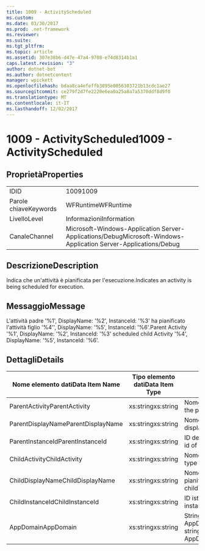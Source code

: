 ```yaml
---
title: 1009 - ActivityScheduled
ms.custom: 
ms.date: 03/30/2017
ms.prod: .net-framework
ms.reviewer: 
ms.suite: 
ms.tgt_pltfrm: 
ms.topic: article
ms.assetid: 307e38b6-d47e-47a4-9708-e74d8314b1a1
caps.latest.revision: "3"
author: dotnet-bot
ms.author: dotnetcontent
manager: wpickett
ms.openlocfilehash: bdaa8ca4efeffb3895e0056303721b13cdc1ae27
ms.sourcegitcommit: ce279f2d7fe2220e6ea0a25a8a7a5370ddf8d9f0
ms.translationtype: MT
ms.contentlocale: it-IT
ms.lasthandoff: 12/02/2017
---
```

# <a name="1009---activityscheduled"></a><span data-ttu-id="fe46f-102">1009 - ActivityScheduled</span><span class="sxs-lookup"><span data-stu-id="fe46f-102">1009 - ActivityScheduled</span></span>
## <a name="properties"></a><span data-ttu-id="fe46f-103">Proprietà</span><span class="sxs-lookup"><span data-stu-id="fe46f-103">Properties</span></span>  
  
|||  
|-|-|  
|<span data-ttu-id="fe46f-104">ID</span><span class="sxs-lookup"><span data-stu-id="fe46f-104">ID</span></span>|<span data-ttu-id="fe46f-105">1009</span><span class="sxs-lookup"><span data-stu-id="fe46f-105">1009</span></span>|  
|<span data-ttu-id="fe46f-106">Parole chiave</span><span class="sxs-lookup"><span data-stu-id="fe46f-106">Keywords</span></span>|<span data-ttu-id="fe46f-107">WFRuntime</span><span class="sxs-lookup"><span data-stu-id="fe46f-107">WFRuntime</span></span>|  
|<span data-ttu-id="fe46f-108">Livello</span><span class="sxs-lookup"><span data-stu-id="fe46f-108">Level</span></span>|<span data-ttu-id="fe46f-109">Informazioni</span><span class="sxs-lookup"><span data-stu-id="fe46f-109">Information</span></span>|  
|<span data-ttu-id="fe46f-110">Canale</span><span class="sxs-lookup"><span data-stu-id="fe46f-110">Channel</span></span>|<span data-ttu-id="fe46f-111">Microsoft-Windows-Application Server-Applications/Debug</span><span class="sxs-lookup"><span data-stu-id="fe46f-111">Microsoft-Windows-Application Server-Applications/Debug</span></span>|  
  
## <a name="description"></a><span data-ttu-id="fe46f-112">Descrizione</span><span class="sxs-lookup"><span data-stu-id="fe46f-112">Description</span></span>  
 <span data-ttu-id="fe46f-113">Indica che un'attività è pianificata per l'esecuzione.</span><span class="sxs-lookup"><span data-stu-id="fe46f-113">Indicates an activity is being scheduled for execution.</span></span>  
  
## <a name="message"></a><span data-ttu-id="fe46f-114">Messaggio</span><span class="sxs-lookup"><span data-stu-id="fe46f-114">Message</span></span>  
 <span data-ttu-id="fe46f-115">L'attività padre '%1', DisplayName: '%2', InstanceId: '%3' ha pianificato l'attività figlio '%4'', DisplayName: '%5', InstanceId: '%6'.</span><span class="sxs-lookup"><span data-stu-id="fe46f-115">Parent Activity '%1', DisplayName: '%2', InstanceId: '%3' scheduled child Activity '%4', DisplayName: '%5', InstanceId: '%6'.</span></span>  
  
## <a name="details"></a><span data-ttu-id="fe46f-116">Dettagli</span><span class="sxs-lookup"><span data-stu-id="fe46f-116">Details</span></span>  
  
|<span data-ttu-id="fe46f-117">Nome elemento dati</span><span class="sxs-lookup"><span data-stu-id="fe46f-117">Data Item Name</span></span>|<span data-ttu-id="fe46f-118">Tipo elemento dati</span><span class="sxs-lookup"><span data-stu-id="fe46f-118">Data Item Type</span></span>|<span data-ttu-id="fe46f-119">Descrizione</span><span class="sxs-lookup"><span data-stu-id="fe46f-119">Description</span></span>|  
|--------------------|--------------------|-----------------|  
|<span data-ttu-id="fe46f-120">ParentActivity</span><span class="sxs-lookup"><span data-stu-id="fe46f-120">ParentActivity</span></span>|<span data-ttu-id="fe46f-121">xs:string</span><span class="sxs-lookup"><span data-stu-id="fe46f-121">xs:string</span></span>|<span data-ttu-id="fe46f-122">Nome tipo dell'attività padre.</span><span class="sxs-lookup"><span data-stu-id="fe46f-122">The type name of the parent activity.</span></span>|  
|<span data-ttu-id="fe46f-123">ParentDisplayName</span><span class="sxs-lookup"><span data-stu-id="fe46f-123">ParentDisplayName</span></span>|<span data-ttu-id="fe46f-124">xs:string</span><span class="sxs-lookup"><span data-stu-id="fe46f-124">xs:string</span></span>|<span data-ttu-id="fe46f-125">Nome visualizzato dell'attività padre.</span><span class="sxs-lookup"><span data-stu-id="fe46f-125">The display name of the parent activity.</span></span>|  
|<span data-ttu-id="fe46f-126">ParentInstanceId</span><span class="sxs-lookup"><span data-stu-id="fe46f-126">ParentInstanceId</span></span>|<span data-ttu-id="fe46f-127">xs:string</span><span class="sxs-lookup"><span data-stu-id="fe46f-127">xs:string</span></span>|<span data-ttu-id="fe46f-128">ID dell'istanza dell'attività padre.</span><span class="sxs-lookup"><span data-stu-id="fe46f-128">The instance id of the parent activity.</span></span>|  
|<span data-ttu-id="fe46f-129">ChildActivity</span><span class="sxs-lookup"><span data-stu-id="fe46f-129">ChildActivity</span></span>|<span data-ttu-id="fe46f-130">xs:string</span><span class="sxs-lookup"><span data-stu-id="fe46f-130">xs:string</span></span>|<span data-ttu-id="fe46f-131">Nome del tipo dell'attività figlio pianificata.</span><span class="sxs-lookup"><span data-stu-id="fe46f-131">The type name of the scheduled child activity.</span></span>|  
|<span data-ttu-id="fe46f-132">ChildDisplayName</span><span class="sxs-lookup"><span data-stu-id="fe46f-132">ChildDisplayName</span></span>|<span data-ttu-id="fe46f-133">xs:string</span><span class="sxs-lookup"><span data-stu-id="fe46f-133">xs:string</span></span>|<span data-ttu-id="fe46f-134">Nome visualizzato dell'attività figlio pianificata.</span><span class="sxs-lookup"><span data-stu-id="fe46f-134">The display name of the scheduled child activity.</span></span>|  
|<span data-ttu-id="fe46f-135">ChildInstanceId</span><span class="sxs-lookup"><span data-stu-id="fe46f-135">ChildInstanceId</span></span>|<span data-ttu-id="fe46f-136">xs:string</span><span class="sxs-lookup"><span data-stu-id="fe46f-136">xs:string</span></span>|<span data-ttu-id="fe46f-137">ID istanza dell'attività figlio pianificata.</span><span class="sxs-lookup"><span data-stu-id="fe46f-137">The instance id of the scheduled child activity.</span></span>|  
|<span data-ttu-id="fe46f-138">AppDomain</span><span class="sxs-lookup"><span data-stu-id="fe46f-138">AppDomain</span></span>|<span data-ttu-id="fe46f-139">xs:string</span><span class="sxs-lookup"><span data-stu-id="fe46f-139">xs:string</span></span>|<span data-ttu-id="fe46f-140">Stringa restituita da AppDomain.CurrentDomain.FriendlyName.</span><span class="sxs-lookup"><span data-stu-id="fe46f-140">The string returned by AppDomain.CurrentDomain.FriendlyName.</span></span>|
